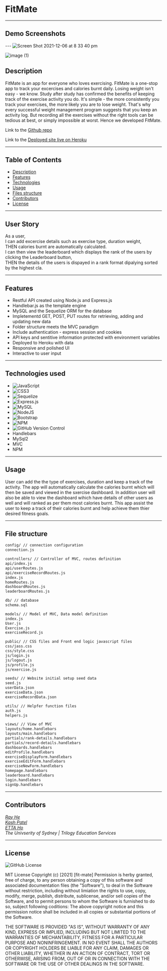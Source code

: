 # FitMate

---

## Demo Screenshots

--- ![Screen Shot 2021-12-06 at 8 33 40 pm](https://user-images.githubusercontent.com/88652187/144822522-08c5089a-e9d5-40b1-9d8f-901db3124287.png)

![image (1)](https://user-images.githubusercontent.com/88652187/144824402-1974ea26-d481-452e-8006-f36ba37fc0da.png)



## Description

FitMate is an app for everyone who loves exercising. FitMate is a one-stop app to track your excercises and calories burnt daily. Losing weight isn't easy - we know. Study after study has confirmed the benefits of keeping track of the exercise activity you do. It's simple - the more consistently you track your exercises, the more likely you are to lose weight. That's why every successful weight management program suggests that you keep an activity log. But recording all the exercises without the right tools can be tedious at best, or simply impossible at worst. Hence we developed FitMate.

Link to the [Github repo](https://github.com/DevRayHE/fit-mate.git)

Link to the [Deployed site live on Heroku](https://morning-fortress-74236.herokuapp.com/)

---

## Table of Contents

- [Description](#Description)
- [Features](#Features)
- [Technologies](#Technologies)
- [Usage](#Usage)
- [Files structure](#file-structure)
- [Contributors](#Contributors)
- [License](#License)

---

## User Story

As a user, <br>
I can add excercise details such as exercise type, duration weight, <br>
THEN calories burnt are automatically calculated. <br>
I can then view the leaderboard which displays the rank of the users by clicking the Leaderboard button,<br>
THEN the details of the users is dispayed in a rank format dipalying sorted by the highest cla. <br>

---

## Features

- Restful API created using Node.js and Express.js
- Handlebar.js as the template engine
- MySQL and the Sequelize ORM for the database
- Impletementd GET, POST, PUT routes for retrieving, adding and updating new data
- Folder structure meets the MVC paradigm
- Include authentication - express session and cookies
- API keys and sentitive information protected with environment variables
- Deployed to Heroku with data
- Responsive and polished UI
- Interactive to user input

---

## Technologies used

- ![JavaScript](https://img.shields.io/badge/javascript-%23323330.svg?style=for-the-badge&logo=javascript&logoColor=%23F7DF1E)
- ![CSS3](https://img.shields.io/badge/css3-%231572B6.svg?style=for-the-badge&logo=css3&logoColor=white)
- ![Sequelize](https://img.shields.io/badge/Sequelize-52B0E7?style=for-the-badge&logo=Sequelize&logoColor=white)
- ![Express.js](https://img.shields.io/badge/express.js-%23404d59.svg?style=for-the-badge&logo=express&logoColor=%2361DAFB)
- ![MySQL](https://img.shields.io/badge/mysql-%2300f.svg?style=for-the-badge&logo=mysql&logoColor=white)
- ![NodeJS](https://img.shields.io/badge/node.js-6DA55F?style=for-the-badge&logo=node.js&logoColor=white)
- ![Bootstrap](https://img.shields.io/badge/bootstrap-%23563D7C.svg?style=for-the-badge&logo=bootstrap&logoColor=white)
- ![NPM](https://img.shields.io/badge/NPM-%23000000.svg?style=for-the-badge&logo=npm&logoColor=white)
- ![GitHub Version Control](https://img.shields.io/badge/github-%23121011.svg?style=for-the-badge&logo=github&logoColor=white)
- Handlebars
- MySql2
- MVC
- NPM

---

## Usage

User can add the the type of exercises, duration and keep a track of the activity. The app will automatically calculate the calories burnt which will then be saved and viewed in the sxercise dashboard. In addition user will also be able to view the dashboard wihich have details of other users as well and will ranked as per them most calories burnt. This app assist the user to keep a track of their calories burnt and help achieve them thier desired fitness goals.

---

## File structure

```md
config/ // connection configuration
connection.js

controllers/ // Controller of MVC, routes definition
api/index.js
api/userRoutes.js
api/exerciseRecordRoutes.js
index.js
homeRoutes.js
dashboardRoutes.js
leaderboardRoutes.js

db/ // database
schema.sql

models/ // Model of MVC, Data model definition
index.js
User.js
Exercise.js
exerciseRecord.js

public/ // CSS files and Front end logic javascript files
css/jass.css
css/style.css
js/login.js
js/logout.js
js/profile.js
js/exercise.js

seeds/ // Website initial setup seed data
seed.js
userData.json
exerciseData.json
exerciseRecordData.json

utils/ // Helpfer function files
auth.js
helpers.js

views/ // View of MVC
layouts/home.handlebars
layouts/main.handlebars
partials/rank-details.handlebars
partials/record-details.handlebars
dashboards.handlebars
editProfile.handlebars
exerciseDisplayForm.handlebars
exerciseEditForm.handlebars
exerciseNewForm.handlebars
homepage.handlebars
leaderboard.handlebars
login.handlebars
signUp.handlebars
```

---

## Contributors

_[Ray He](https://github.com/DevRayHe)_ <br>
_[Kash Patel](https://github.com/kashpateltech)_ <br>
_[ETTA Ho](https://github.com/Etta0311)_ <br>
_The Univserity of Sydney | Trilogy Education Services_ <br>

---

## License

<img alt="GitHub License" src="https://img.shields.io/apm/l/vim-mode">

MIT License
Copyright (c) [2021] [fit-mate]
Permission is herby granted, free of charge, to any person obtaining a copy of this software and associated documentation files (the "Software"), to deal in the Software without restriction, including without limiation the rights to use, copy, modify, merge, publish, distribute, sublicense, and/or sell copies of the Software, and to permit persons to whom the Software is furnished to do so, subject following coditions:
The above copyright notice and this permission notice shall be included in all copies or substantial portions of the Software.

THE SOFTWARE IS PROVIDED "AS IS", WITHOUT WARRANTY OF ANY KIND, EXPRESS OR IMPLIED, INCLUDING BUT NOT LIMITED TO THE WARRANTIES OF MECHANTABILITY, FITNESS FOR A PARTICULAR PURPOSE AND NONINFRINGEMENT. IN NO EVENT SHALL THE AUTHORS OR COPYRIGHT HOLDERS BE LIABLE FOR ANY CLAIM, DAMAGES OR OTHER LIABILITY, WHETHER IN AN ACTION OF CONTRACT, TORT OR OTHERWISE, ARISING FROM, OUT OF OR IN CONNECTION WITH THE SOFTWARE OR THE USE OF OTHER DEALINGS IN THE SOFTWARE.
